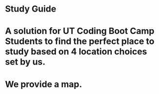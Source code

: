 # Study Guide 

# A solution for UT Coding Boot Camp Students to find the perfect place to study based on 4 location choices set by us. 

# We provide a map. 
